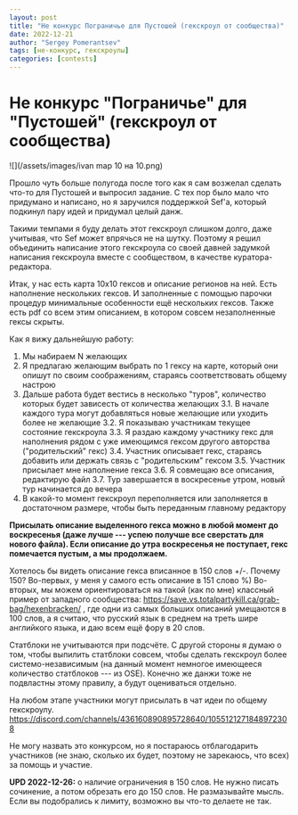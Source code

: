 ```yaml
---
layout: post
title: "Не конкурс Пограничье для Пустошей (гекскроул от сообщества)"
date: 2022-12-21
author: "Sergey Pomerantsev"
tags: [не-конкурс, гекскроулы]
categories: [contests]
---
```


# Не конкурс "Пограничье" для "Пустошей" (гекскроул от сообщества)

![](/assets/images/ivan map 10 на 10.png)

Прошло чуть больше полугода после того как я сам возжелал сделать что-то для Пустошей и выпросил задание.
С тех пор было мало что придумано и написано, но я заручился поддержкой Sef'а, который подкинул пару идей и придумал целый данж.

Такими темпами я буду делать этот гекскроул слишком долго, даже учитывая, что Sef может впрячься не на шутку.
Поэтому я решил объединить написание этого гекскроула со своей давней задумкой написания гекскроула вместе с сообществом, в качестве куратора-редактора.

Итак, у нас есть карта 10х10 гексов и описание регионов на ней.
Есть наполнение нескольких гексов.
И заполненные с помощью парочки процедур минимальные особенности ещё нескольких гексов.
Также есть pdf со всем этим описанием, в котором совсем незаполненные гексы скрыты.

Как я вижу дальнейшую работу:

1. Мы набираем N желающих
2. Я предлагаю желающим выбрать по 1 гексу на карте, который они опишут по своим соображениям, стараясь соответствовать общему настрою
3. Дальше работа будет вестись в несколько "туров", количество которых будет зависесть от количества желающих
	3.1. В начале каждого тура могут добавляться новые желающие или уходить более не желающие
	3.2. Я показываю участникам текущее состояние гекскроула
	3.3. Я раздаю каждому участнику гекс для наполнения рядом с уже имеющимся гексом другого авторства ("родительский" гекс)
	3.4. Участник описывает гекс, стараясь добавить или держать связь с "родительским" гексом
	3.5. Участник присылает мне наполнение гекса
	3.6. Я совмещаю все описания, редактирую файл
	3.7. Тур завершается в воскресенье утром, новый тур начинается до вечера
4. В какой-то момент гекскроул переполняется или заполняется в достаточном размере, чтобы быть переданным главному редактору

**Присылать описание выделенного гекса можно в любой момент до воскресенья (даже лучше --- успею получше все сверстать для нового файла). Если описание до утра воскресенья не поступает, гекс помечается пустым, а мы продолжаем.**

Хотелось бы видеть описание гекса вписанное в 150 слов +/-. Почему 150? Во-первых, у меня у самого есть описание в 151 слово %) Во-вторых, мы можем ориентироваться на такой (как по мне) классный пример от западного сообщества: https://save.vs.totalpartykill.ca/grab-bag/hexenbracken/ , где одни из самых больших описаний умещаются в 100 слов, а я считаю, что русский язык в среднем на треть шире английкого языка, и даю всем ещё фору в 20 слов.

Статблоки не учитываются при подсчёте. С другой стороны я думаю о том, чтобы выпилить статблоки совсем, чтобы сделать гекскроул более системо-независимым (на данный момент немногое имеющееся количество статблоков --- из OSE). Конечно же данжи тоже не подвластны этому правилу, а будут оцениваться отдельно.

На любом этапе участники могут присылать в чат идеи по общему гекскроулу.  
https://discord.com/channels/436160890895728640/1055121271848972308

Не могу назвать это конкурсом, но я постараюсь отблагодарить участников (не знаю, сколько их будет, поэтому не зарекаюсь, что всех) за помощь и участие.

**UPD 2022-12-26:** о наличие ограничения в 150 слов. Не нужно писать сочинение, а потом обрезать его до 150 слов. Не размазывайте мысль. Если вы подобрались к лимиту, возможно вы что-то делаете не так.
